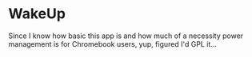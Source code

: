 WakeUp
======

Since I know how basic this app is and how much of a necessity power management is for Chromebook users, yup, figured I'd GPL it...
